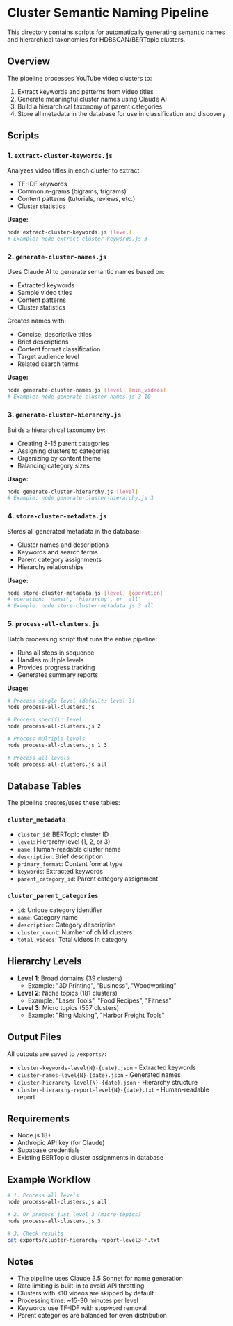# Cluster Semantic Naming Pipeline

This directory contains scripts for automatically generating semantic names and hierarchical taxonomies for HDBSCAN/BERTopic clusters.

## Overview

The pipeline processes YouTube video clusters to:
1. Extract keywords and patterns from video titles
2. Generate meaningful cluster names using Claude AI
3. Build a hierarchical taxonomy of parent categories
4. Store all metadata in the database for use in classification and discovery

## Scripts

### 1. `extract-cluster-keywords.js`
Analyzes video titles in each cluster to extract:
- TF-IDF keywords
- Common n-grams (bigrams, trigrams)
- Content patterns (tutorials, reviews, etc.)
- Cluster statistics

**Usage:**
```bash
node extract-cluster-keywords.js [level]
# Example: node extract-cluster-keywords.js 3
```

### 2. `generate-cluster-names.js`
Uses Claude AI to generate semantic names based on:
- Extracted keywords
- Sample video titles
- Content patterns
- Cluster statistics

Creates names with:
- Concise, descriptive titles
- Brief descriptions
- Content format classification
- Target audience level
- Related search terms

**Usage:**
```bash
node generate-cluster-names.js [level] [min_videos]
# Example: node generate-cluster-names.js 3 10
```

### 3. `generate-cluster-hierarchy.js`
Builds a hierarchical taxonomy by:
- Creating 8-15 parent categories
- Assigning clusters to categories
- Organizing by content theme
- Balancing category sizes

**Usage:**
```bash
node generate-cluster-hierarchy.js [level]
# Example: node generate-cluster-hierarchy.js 3
```

### 4. `store-cluster-metadata.js`
Stores all generated metadata in the database:
- Cluster names and descriptions
- Keywords and search terms
- Parent category assignments
- Hierarchy relationships

**Usage:**
```bash
node store-cluster-metadata.js [level] [operation]
# operation: 'names', 'hierarchy', or 'all'
# Example: node store-cluster-metadata.js 3 all
```

### 5. `process-all-clusters.js`
Batch processing script that runs the entire pipeline:
- Runs all steps in sequence
- Handles multiple levels
- Provides progress tracking
- Generates summary reports

**Usage:**
```bash
# Process single level (default: level 3)
node process-all-clusters.js

# Process specific level
node process-all-clusters.js 2

# Process multiple levels
node process-all-clusters.js 1 3

# Process all levels
node process-all-clusters.js all
```

## Database Tables

The pipeline creates/uses these tables:

### `cluster_metadata`
- `cluster_id`: BERTopic cluster ID
- `level`: Hierarchy level (1, 2, or 3)
- `name`: Human-readable cluster name
- `description`: Brief description
- `primary_format`: Content format type
- `keywords`: Extracted keywords
- `parent_category_id`: Parent category assignment

### `cluster_parent_categories`
- `id`: Unique category identifier
- `name`: Category name
- `description`: Category description
- `cluster_count`: Number of child clusters
- `total_videos`: Total videos in category

## Hierarchy Levels

- **Level 1**: Broad domains (39 clusters)
  - Example: "3D Printing", "Business", "Woodworking"
- **Level 2**: Niche topics (181 clusters)
  - Example: "Laser Tools", "Food Recipes", "Fitness"
- **Level 3**: Micro topics (557 clusters)
  - Example: "Ring Making", "Harbor Freight Tools"

## Output Files

All outputs are saved to `/exports/`:
- `cluster-keywords-level{N}-{date}.json` - Extracted keywords
- `cluster-names-level{N}-{date}.json` - Generated names
- `cluster-hierarchy-level{N}-{date}.json` - Hierarchy structure
- `cluster-hierarchy-report-level{N}-{date}.txt` - Human-readable report

## Requirements

- Node.js 18+
- Anthropic API key (for Claude)
- Supabase credentials
- Existing BERTopic cluster assignments in database

## Example Workflow

```bash
# 1. Process all levels
node process-all-clusters.js all

# 2. Or process just level 3 (micro-topics)
node process-all-clusters.js 3

# 3. Check results
cat exports/cluster-hierarchy-report-level3-*.txt
```

## Notes

- The pipeline uses Claude 3.5 Sonnet for name generation
- Rate limiting is built-in to avoid API throttling
- Clusters with <10 videos are skipped by default
- Processing time: ~15-30 minutes per level
- Keywords use TF-IDF with stopword removal
- Parent categories are balanced for even distribution